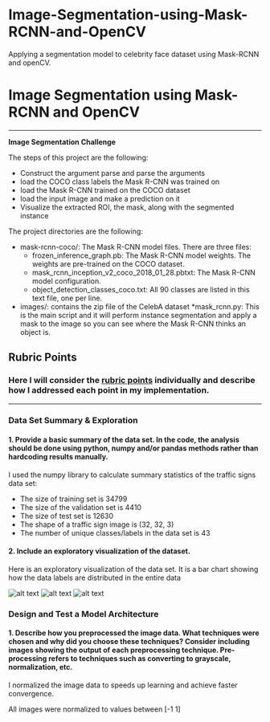 # Image-Segmentation-using-Mask-RCNN-and-OpenCV
Applying a segmentation model to celebrity face dataset using Mask-RCNN and openCV.

# **Image Segmentation using Mask-RCNN and OpenCV** 

---

**Image Segmentation Challenge**

The steps of this project are the following:
* Construct the argument parse and parse the arguments
* load the COCO class labels the Mask R-CNN was trained on
* load the Mask R-CNN trained on the COCO dataset
* load the input image and make a prediction on it
* Visualize the extracted ROI, the mask, along with the segmented instance

The project directories are the following:
* mask-rcnn-coco/: The Mask R-CNN model files. There are three files:
  * frozen_inference_graph.pb: The Mask R-CNN model weights. The weights are pre-trained on the COCO dataset.
  * mask_rcnn_inception_v2_coco_2018_01_28.pbtxt: The Mask R-CNN model configuration.
  * object_detection_classes_coco.txt: All 90 classes are listed in this text file, one per line. 
* images/: contains the zip file of the CelebA dataset
*mask_rcnn.py: This is the main script and it will perform instance segmentation and apply a mask to the image so you can see where the Mask R-CNN thinks an object is.

[//]: # (Image References)

[image1]: ./relevant_images/training_distribution.png "Training Visualization"
[image2]: ./relevant_images/validation_distribution.png "Validation Visualization"
[image3]: ./relevant_images/testing_distribution.png "Testing Visualization"
[image4]: ./test_images/14.jpg "Traffic Sign 5"
[image5]: ./test_images/11.jpg "Traffic Sign 4"
[image6]: ./test_images/12.jpg "Traffic Sign 1"
[image7]: ./test_images/15.jpg "Traffic Sign 2"
[image8]: ./test_images/18.jpg "Traffic Sign 3"
[image7]: ./examples/placeholder.png "Traffic Sign 4"
[image8]: ./examples/placeholder.png "Traffic Sign 5"

## Rubric Points
### Here I will consider the [rubric points](https://review.udacity.com/#!/rubrics/481/view) individually and describe how I addressed each point in my implementation.  

---

### Data Set Summary & Exploration

#### 1. Provide a basic summary of the data set. In the code, the analysis should be done using python, numpy and/or pandas methods rather than hardcoding results manually.

I used the numpy library to calculate summary statistics of the traffic
signs data set:

* The size of training set is 34799
* The size of the validation set is 4410 
* The size of test set is 12630
* The shape of a traffic sign image is (32, 32, 3)
* The number of unique classes/labels in the data set is 43

#### 2. Include an exploratory visualization of the dataset.

Here is an exploratory visualization of the data set. It is a bar chart showing how the data labels are distributed in the entire data

![alt text][image1] ![alt text][image2] ![alt text][image3]

### Design and Test a Model Architecture

#### 1. Describe how you preprocessed the image data. What techniques were chosen and why did you choose these techniques? Consider including images showing the output of each preprocessing technique. Pre-processing refers to techniques such as converting to grayscale, normalization, etc.


I normalized the image data to speeds up learning and achieve faster convergence.

All images were normalized to values between [-1 1]

